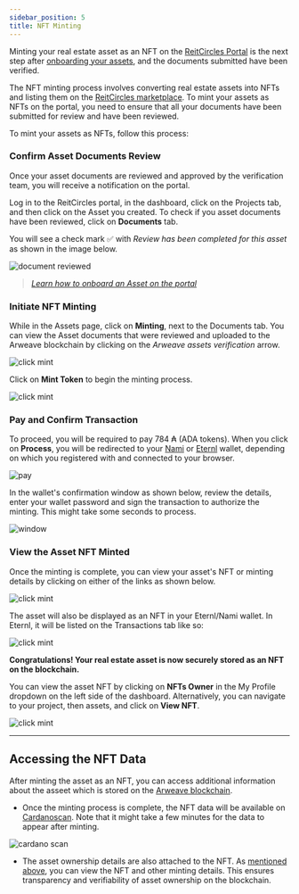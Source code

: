 ```yaml
---
sidebar_position: 5
title: NFT Minting
---
```


Minting your real estate asset as an NFT on the [ReitCircles Portal](https://devportal.reitcircles.com) is the next step after [onboarding your assets](onboarding-assets.md), and the documents submitted have been verified.

The NFT minting process involves converting real estate assets into NFTs and listing them on the [ReitCircles marketplace](https://reitcircles.com/marketplace/). To mint your assets as NFTs on the portal, you need to ensure that all your documents have been submitted for review and have been reviewed.

To mint your assets as NFTs, follow this process:

### Confirm Asset Documents Review

Once your asset documents are reviewed and approved by the verification team, you will receive a notification on the portal.

Log in to the ReitCircles portal, in the dashboard, click on the Projects tab, and then click on the Asset you created.
To check if you asset documents have been reviewed, click on **Documents** tab.

You will see a check mark ✅ with _Review has been completed for this asset_ as shown in the image below.

![document reviewed](/img/nft/sure_docs.png)


> _[Learn how to onboard an Asset on the portal](./onboarding-assets.md)_


### Initiate NFT Minting

While in the Assets page, click on **Minting**, next to the Documents tab. You can view the Asset documents that were reviewed and uploaded to the Arweave blockchain by clicking on the _Arweave assets verification_ arrow.

![click mint](/img/nft/doc_on_arweave_block.png)


Click on **Mint Token** to begin the minting process. 

![click mint](/img/nft/view_doc_arweave.png)


### Pay and Confirm Transaction

To proceed, you will be required to pay 784 ₳ (ADA tokens). When you click on **Process**, you will be redirected to your  [Nami](https://www.namiwallet.io) or [Eternl](https://eternl.io) wallet, depending on which you registered with and connected to your browser.

![pay](/img/nft/pay_mint.png)

In the wallet's confirmation window as shown below, review the details, enter your wallet password and sign the transaction to authorize the minting. This might take some seconds to process.

![window](/img/nft/sign_etern_nft.png)

### View the Asset NFT Minted

Once the minting is complete, you can view your asset's NFT or minting details by clicking on either of the links as shown below.

![click mint](/img/nft/nft_minted.png)

The asset will also be displayed as an NFT in your Eternl/Nami wallet. In Eternl, it will be listed on the Transactions tab like so:

![click mint](/img/nft/eternl_nft.png)


**Congratulations! Your real estate asset is now securely stored as an NFT on the blockchain.**

You can view the asset NFT by clicking on **NFTs Owner** in the My Profile dropdown on the left side of the dashboard. Alternatively, you can navigate to your project, then assets, and click on **View NFT**.

![click mint](/img/rev/see-nft.png)

--------------

## Accessing the NFT Data

After minting the asset as an NFT, you can access additional information about the asseet which is stored on the [Arweave blockchain](https://www.arweave.org/).

- Once the minting process is complete, the NFT data will be available on [Cardanoscan](https://cardanoscan.io/). Note that it might take a few minutes for the data to appear after minting.

![cardano scan](/img/nft/nft_data.png)

- The asset ownership details are also attached to the NFT. As [mentioned above](#view-the-asset-nft-minted), you can view the NFT and other minting details. This ensures transparency and verifiability of asset ownership on the blockchain.
